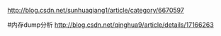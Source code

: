 http://blog.csdn.net/sunhuaqiang1/article/category/6670597

#内存dump分析
http://blog.csdn.net/qinghua9/article/details/17166263